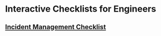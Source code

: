 # Interactive Checklists for Engineers

## [Incident Management Checklist](./incident_response_checklist.html)
